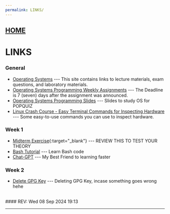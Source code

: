 ```yaml
---
permalink: LINKS/
---
```


## [HOME](../)

# LINKS

### General

* [Operating Systems](https://os.vlsm.org/) ---
  This site contains links to lecture materials, exam questions, and laboratory materials.
* [Operating Systems Programming Weekly Assignments](https://demos.vlsm.org/) ---
  The Deadline is 7 (seven) days after the assignment was announced.
* [Operating Systems Programming Slides](https://docos.vlsm.org/) ---
  Slides to study OS for POPQUIZ
* [Linux Crash Course - Easy Terminal Commands for Inspecting Hardware](https://youtu.be/oGyJr-iUwt8?si=59V2boc0XfmlFekg) ---
Some easy-to-use commands you can use to inspect hardware.

### Week 1

* [Midterm Exercise](https://rms46.vlsm.org/2/196.pdf){:target="_blank"} --- REVIEW THIS TO TEST YOUR THEORY
* [Bash Tutorial](https://www.freecodecamp.org/news/bash-scripting-tutorial-linux-shell-script-and-command-line-for-beginners/) --- Learn Bash code
* [Chat-GPT](https://www.chatgpt.com) --- My Best Friend to learning faster

### Week 2
* [Delete GPG Key](https://linuxhint.com/delete-gpg-keys-linux/) --- Deleting GPG Key, incase something goes wrong hehe

<br>
#### REV: Wed 08 Sep 2024 19:13
<hr>

